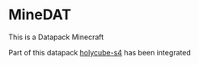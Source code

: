 # MineDAT
This is a Datapack Minecraft

Part of this datapack [holycube-s4](https://github.com/ShoukaSeikyo/holycube-s4) has been integrated

